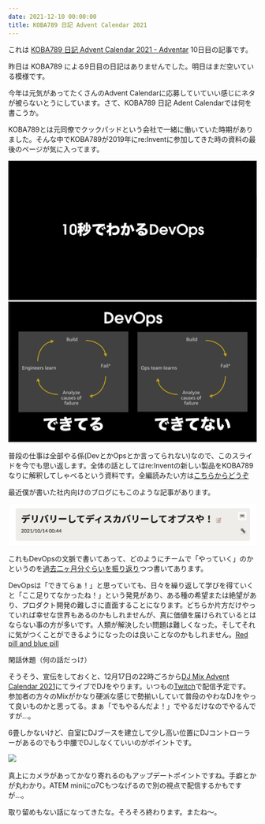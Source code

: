 ```yaml
---
date: 2021-12-10 00:00:00
title: KOBA789 日記 Advent Calendar 2021
---
```

これは [KOBA789 日記 Advent Calendar 2021 - Adventar](https://adventar.org/calendars/6302) 10日目の記事です。

昨日は KOBA789 による9日目の日記はありませんでした。明日はまだ空いている模様です。

今年は元気があってたくさんのAdvent Calendarに応募していていい感じにネタが被らないとうにしています。さて、KOBA789 日記 Adent Calendarでは何を書こうか。

KOBA789とは元同僚でクックパッドという会社で一緒に働いていた時期がありました。そんな中でKOBA789が2019年にre:Inventに参加してきた時の資料の最後のページが気に入ってます。

![](/static/images/articles/2021-12-10-koba789-1.png)
![](/static/images/articles/2021-12-10-koba789-2.png)

普段の仕事は全部やる係(DevとかOpsとか言ってられない)なので、このスライドを今でも思い返します。全体の話としてはre:Inventの新しい製品をKOBA789なりに解釈してしゃべるという資料です。全編読みたい方は[こちらからどうぞ](https://info.cookpad.com/careers/)

最近僕が書いた社内向けのブログにもこのような記事があります。

![](/static/images/articles/2021-12-10-koba789-3.png)

これもDevOpsの文脈で書いてあって、どのようにチームで「やっていく」のかというのを[過去二ヶ月分ぐらいを振り返り](https://speakerdeck.com/asonas/the-scrummasters-guide-to-the-galaxy)つつ書いてあります。

DevOpsは「できてらぁ！」と思っていても、日々を繰り返して学びを得ていくと「ここ足りてなかったね！」という発見があり、ある種の希望または絶望があり、プロダクト開発の難しさに直面することになります。どちらか片方だけやっていれば幸せな世界もあるのかもしれませんが、真に価値を届けられているとはならない事の方が多いです。人類が解決したい問題は難しくなった。そしてそれに気がつくことができるようになったのは良いことなのかもしれません。[Red pill and blue pill](https://en.wikipedia.org/wiki/Red_pill_and_blue_pill)

閑話休題（何の話だっけ）

そうそう、宣伝をしておくと、12月17日の22時ごろから[DJ Mix Advent Calendar 2021](https://adventar.org/calendars/6378)にてライブでDJをやります。いつもの[Twitch](https://twitch.tv/asonas)で配信予定です。参加者の方々のMixがかなり硬派な感じで勢揃いしていて普段のやわなDJをやって良いものかと思ってる。まぁ「でもやるんだよ！」でやるだけなのでやるんですが...。

6畳しかないけど、自室にDJブースを建立して少し高い位置にDJコントローラーがあるのでもう中腰でDJしなくていいのがポイントです。

![](/static/images/articles/2021-12-06-rubyist.jpg)

真上にカメラがあってかなり寄れるのもアップデートポイントですね。手癖とかが丸わかり。ATEM miniにα7Cもつなげるので別の視点で配信するかもですが...。

取り留めもない話になってきたな。そろそろ終わります。またね〜。
